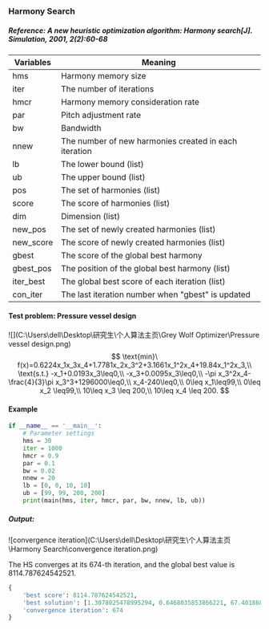 ### Harmony Search

##### Reference: A new heuristic optimization algorithm: Harmony search[J]. Simulation, 2001, 2(2):60-68

| Variables | Meaning                                               |
| --------- | ----------------------------------------------------- |
| hms       | Harmony memory size                                   |
| iter      | The number of iterations                              |
| hmcr      | Harmony memory consideration rate                     |
| par       | Pitch adjustment rate                                 |
| bw        | Bandwidth                                             |
| nnew      | The number of new harmonies created in each iteration |
| lb        | The lower bound (list)                                |
| ub        | The upper bound (list)                                |
| pos       | The set of harmonies (list)                           |
| score     | The score of harmonies (list)                         |
| dim       | Dimension (list)                                      |
| new_pos   | The set of newly created harmonies (list)             |
| new_score | The score of newly created harmonies (list)           |
| gbest     | The score of the global best harmony                  |
| gbest_pos | The position of the global best harmony (list)        |
| iter_best | The global best score of each iteration (list)        |
| con_iter  | The last iteration number when "gbest" is updated     |

#### Test problem: Pressure vessel design

![](C:\Users\dell\Desktop\研究生\个人算法主页\Grey Wolf Optimizer\Pressure vessel design.png)
$$
\text{min}\ f(x)=0.6224x_1x_3x_4+1.7781x_2x_3^2+3.1661x_1^2x_4+19.84x_1^2x_3,\\
\text{s.t.} -x_1+0.0193x_3\leq0,\\
-x_3+0.0095x_3\leq0,\\
-\pi x_3^2x_4-\frac{4}{3}\pi x_3^3+1296000\leq0,\\
x_4-240\leq0,\\
0\leq x_1\leq99,\\
0\leq x_2 \leq99,\\
10\leq x_3 \leq 200,\\
10\leq x_4 \leq 200.
$$


#### Example

```python
if __name__ == '__main__':
    # Parameter settings
    hms = 30
    iter = 1000
    hmcr = 0.9
    par = 0.1
    bw = 0.02
    nnew = 20
    lb = [0, 0, 10, 10]
    ub = [99, 99, 200, 200]
    print(main(hms, iter, hmcr, par, bw, nnew, lb, ub))
```

##### Output:

![convergence iteration](C:\Users\dell\Desktop\研究生\个人算法主页\Harmony Search\convergence iteration.png)

The HS converges at its 674-th iteration, and the global best value is 8114.787624542521. 

```python
{
    'best score': 8114.787624542521, 
    'best solution': [1.3078025478995294, 0.6468035853866221, 67.40186804119926, 10], 
    'convergence iteration': 674
}
```

